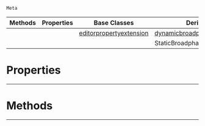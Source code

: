  `Meta`

|Methods|Properties|Base Classes|Derived Classes|
|---|---|---|---|
| | |[editorpropertyextension](https://github.com/PlasmaEngine/PlasmaDocs/tree/master/docs/C%2B%2B/code_reference/class_reference/editorpropertyextension.markdown)|[dynamicbroadphasepropertyextension](https://github.com/PlasmaEngine/PlasmaDocs/tree/master/docs/C%2B%2B/code_reference/class_reference/dynamicbroadphasepropertyextension.markdown)|
| | | |StaticBroadphasePropertyExtension|


 #  Properties


---  
 #  Methods


---  
 

 